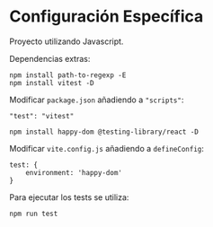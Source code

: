 # Configuración Específica

Proyecto utilizando Javascript.

Dependencias extras:

```
npm install path-to-regexp -E
npm install vitest -D
```

Modificar `package.json` añadiendo a `"scripts"`:

```
"test": "vitest"
```

```
npm install happy-dom @testing-library/react -D
```

Modificar `vite.config.js` añadiendo a `defineConfig`:

```
test: {
    environment: 'happy-dom'
}
```

Para ejecutar los tests se utiliza:

```
npm run test
```
